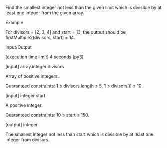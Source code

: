 Find the smallest integer not less than the given limit which is divisible by at least one integer from the given array.

Example

For divisors = [2, 3, 4] and start = 13, the output should be
firstMultiple2(divisors, start) = 14.

Input/Output

[execution time limit] 4 seconds (py3)

[input] array.integer divisors

Array of positive integers.

Guaranteed constraints:
1 ≤ divisors.length ≤ 5,
1 ≤ divisors[i] ≤ 10.

[input] integer start

A positive integer.

Guaranteed constraints:
10 ≤ start ≤ 150.

[output] integer

The smallest integer not less than start which is divisible by at least one integer from divisors.